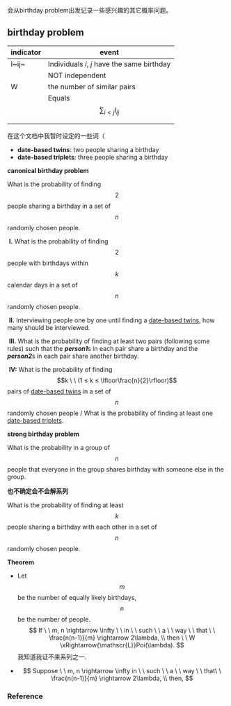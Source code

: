 会从birthday problem出发记录一些感兴趣的其它概率问题。

## birthday problem



| indicator | event                                       |
| --------- | ------------------------------------------- |
| I~ij~     | Individuals *i*, *j* have the same birthday |
|           | NOT independent                             |
| W         | the number of similar pairs                 |
|           | Equals $$\sum_{i<j}I_{ij}$$                 |
|           |                                             |



在这个文档中我暂时设定的一些词（

* **date-based twins**: two people sharing a birthday
* **date-based triplets**: three people sharing a birthday





**canonical birthday problem**

What is the probability of finding $$2$$ people sharing a birthday in a set of $$n$$ randomly chosen people.



​	**I.** What is the probability of finding $$2$$ people with birthdays within $$k$$ calendar days in a set of $$n$$ randomly chosen people.





​	**II.** Interviewing people one by one until finding a <u>date-based twins</u>, how many should be interviewed.





​	**III.** What is the probability of finding at least two pairs (following some rules) such that the ***person1***s in each pair share a birthday and the ***person2***s in each pair share another birthday. 





​	**IV:** What is the probability of finding $$k \ \ (1 ≤ k ≤ \lfloor\frac{n}{2}\rfloor)$$ pairs of <u>date-based twins</u> in a set of $$n$$ randomly chosen people / What is the probability of finding at least one <u>date-based triplets</u>.





**strong birthday problem**

What is the probability in a group of $$n$$ people that everyone in the group shares birthday with someone else in the group.





**也不确定会不会解系列**

What is the probability of finding at least $$k$$ people sharing a birthday with each other in a set of $$n$$ randomly chosen people.





**Theorem**

* Let $$m$$ be the number of equally likely birthdays, $$n$$ be the number of people. 
  $$
  If \ \ m, n \rightarrow \infty \ \ in \ \ such \ \ a \ \ way \ \ that \ \ 
  \frac{n(n-1)}{m} \rightarrow 2\lambda, \\
  then \ \ W \xRightarrow{\mathscr{L}}Poi(\lambda).
  $$
  我知道我证不来系列之一.

*   
  $$
  Suppose \ \ m, n \rightarrow \infty in \ \ such \ \ a \ \ way \ \ that\ \  \frac{n(n-1)}{m} \rightarrow 2\lambda, \\
  then,
  $$
  





### Reference



